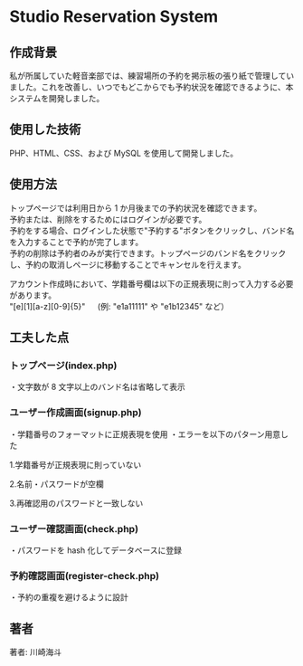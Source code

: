 # Studio Reservation System

## 作成背景

私が所属していた軽音楽部では、練習場所の予約を掲示板の張り紙で管理していました。これを改善し、いつでもどこからでも予約状況を確認できるように、本システムを開発しました。

## 使用した技術

PHP、HTML、CSS、および MySQL を使用して開発しました。

## 使用方法

トップページでは利用日から 1 か月後までの予約状況を確認できます。  
予約または、削除をするためにはログインが必要です。  
予約をする場合、ログインした状態で"予約する"ボタンをクリックし、バンド名を入力することで予約が完了します。  
予約の削除は予約者のみが実行できます。トップページのバンド名をクリックし、予約の取消しページに移動することでキャンセルを行えます。

アカウント作成時において、学籍番号欄は以下の正規表現に則って入力する必要があります。  
 "[e][1][a-z][0-9]{5}" 　 (例: "e1a11111" や "e1b12345" など）

## 工夫した点

### トップページ(index.php)

・文字数が 8 文字以上のバンド名は省略して表示

### ユーザー作成画面(signup.php)

・学籍番号のフォーマットに正規表現を使用
・エラーを以下のパターン用意した

1.学籍番号が正規表現に則っていない

2.名前・パスワードが空欄

3.再確認用のパスワードと一致しない

### ユーザー確認画面(check.php)

・パスワードを hash 化してデータベースに登録

### 予約確認画面(register-check.php)

・予約の重複を避けるように設計

## 著者

著者: 川崎海斗
